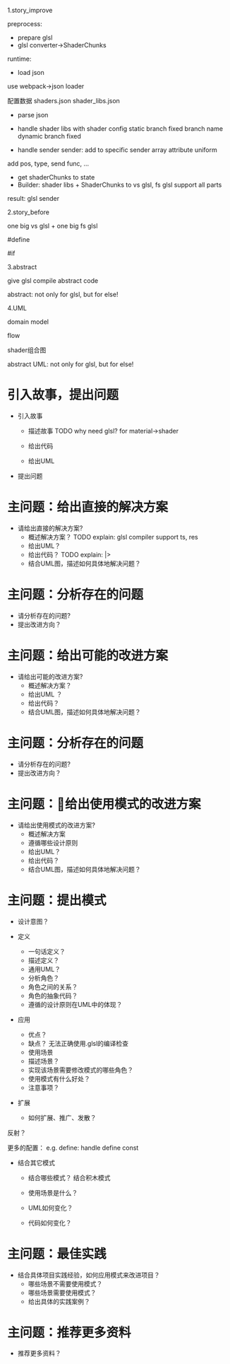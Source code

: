 1.story_improve

preprocess:

- prepare glsl
- glsl converter->ShaderChunks

runtime:
<!-- - get shaderChunks to state -->
- load json
<!-- use most -->
use webpack->json loader

配置数据
    shaders.json
    shader_libs.json

- parse json
<!-- - handle shader libs with shader config -->
- handle shader libs with shader config
static branch
    fixed branch name
dynamic branch
    fixed

<!-- define:
handle define const -->

- handle sender
sender: add to specific sender array
attribute
uniform


add pos, type, send func, ...


<!-- 
handle result:
shader libs
sender array -->

- get shaderChunks to state
- Builder: shader libs + ShaderChunks to vs glsl, fs glsl
support all parts




result:
glsl
sender







2.story_before

one big vs glsl + one big fs glsl

#define

#if

3.abstract

give glsl compile abstract code

abstract: not only for glsl, but for else!



4.UML

domain model

flow


shader组合图


abstract UML:
not only for glsl, but for else!



# 引入故事，提出问题

- 引入故事
    - 描述故事
TODO why need glsl?
for material->shader



    - 给出代码

    - 给出UML

- 提出问题



# 主问题：给出直接的解决方案

- 请给出直接的解决方案?
    - 概述解决方案？
    TODO explain:
    glsl compiler support ts, res
    - 给出UML？
    - 给出代码？
    TODO explain:
    |>
    - 结合UML图，描述如何具体地解决问题？


# 主问题：分析存在的问题

- 请分析存在的问题?
- 提出改进方向？


# 主问题：给出可能的改进方案

- 请给出可能的改进方案?
    - 概述解决方案？
    - 给出UML ？
    - 给出代码？
    - 结合UML图，描述如何具体地解决问题？


# 主问题：分析存在的问题

- 请分析存在的问题?
- 提出改进方向？



# 主问题：给出使用模式的改进方案

- 请给出使用模式的改进方案?
    - 概述解决方案
    - 遵循哪些设计原则
    - 给出UML？
    - 给出代码？
    - 结合UML图，描述如何具体地解决问题？

# 主问题：提出模式


- 设计意图？
- 定义
    - 一句话定义？
    - 描述定义？
    - 通用UML？
    - 分析角色？
    - 角色之间的关系？
    - 角色的抽象代码？
    - 遵循的设计原则在UML中的体现？


- 应用
    - 优点？
    - 缺点？
无法正确使用.glsl的编译检查
    - 使用场景
    - 描述场景？
    - 实现该场景需要修改模式的哪些角色？
    - 使用模式有什么好处？
    - 注意事项？

- 扩展
    - 如何扩展、推广、发散？

反射？


更多的配置：
e.g. define: handle define const



<!-- e.g. no material shader -->


- 结合其它模式
    - 结合哪些模式？
    结合积木模式



    - 使用场景是什么？
    - UML如何变化？
    - 代码如何变化？


# 主问题：最佳实践

- 结合具体项目实践经验，如何应用模式来改进项目？
    - 哪些场景不需要使用模式？
    - 哪些场景需要使用模式？
    - 给出具体的实践案例？


# 主问题：推荐更多资料

- 推荐更多资料？
